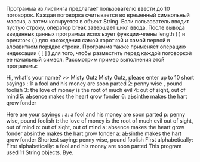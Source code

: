Программа из листинга предлагает пользователю ввести до 10 поговорок. Каждая поговорка считывается во временный
символьный массив, а затем копируется в объект String. Если пользователь вводит пустую строку, оператор break завершает
цикл ввода. После вывода введенных данных программа использует функции-члены length ( ) и operator< ( ) для нахождения
самой короткой и самой первой в алфавитном порядке строки. Программа также применяет операцию индексации ( [ ] )
для того, чтобы разместить перед каждой поговоркой ее начальный символ. Рассмотрим пример выполнения этой программы:

Hi, what's your паmе? >> Мisty Gutz
Misty Gutz, please enter up to 10 short sayings <empty line to quit>:
1: а fool and his money are soon parted
2: penny wise , pound foolish
3: the love of money is the root of much evil
4: out of siqht, out of mind
5: aЬsence makes the heart qrow fonder
6: aЬsinthe makes the hart qrow fonder

Here are your sayings :
а: а fool and his money are soon parted
р: penny wise, pound foolish
t: the love of money is the root of much evil out of sight, out of mind
о: out of siqht, out of mind
а: absence makes the heart grow fonder absinthe makes the hart grow fonder
а: aЬsinthe makes the hart qrow fonder
Shortest saying:
penny wise, pound foolish First alphabetically:
First alphabetically:
а fool and his money are soon parted
This program used 11 String objects. Вуе.